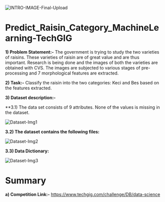 ![INTRO-IMAGE-Final-Upload](https://user-images.githubusercontent.com/84449238/192144718-dfcbd33d-4dde-4537-a5fd-58916ce05e57.JPG)

# Predict_Raisin_Category_MachineLearning-TechGIG

**1) Problem Statement:-**
The government is trying to study the two varieties of raisins. These varieties of raisin are of great value and are thus important. Research is being done and the images of both the varieties are obtained with CVS. The images are subjected to various stages of pre-processing and 7 morphological features are extracted.

**2) Task:-**
Classify the raisin into the two categories: Keci and Bes based on the features extracted. 

**3) Dataset description:-**

**3.1) The data set consists of 9 attributes. None of the values is missing in the dataset.

![Dataset-Img1](https://user-images.githubusercontent.com/84449238/192144275-a878b37d-db6a-43a3-b2a4-3b6fcbea0b0b.JPG)

**3.2) The dataset contains the following files:**

![Dataset-Img2](https://user-images.githubusercontent.com/84449238/192144315-e367f363-a78e-409a-9b28-ae55853c6fab.JPG)

**3.3) Data Dictionary:**

![Dataset-Img3](https://user-images.githubusercontent.com/84449238/192144354-b62deb4d-c5e1-4acf-a656-2e3498d1ab42.JPG)

# Summary

**a) Competition Link:-** https://www.techgig.com/challenge/DB/data-science


